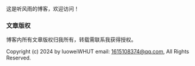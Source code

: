 这是听风雨的博客，欢迎访问！

### 文章版权

博客内所有文章版权归我所有，转载需联系我获得授权。

Copyright (c) 2024 by luoweiWHUT email: 1615108374@qq.com, All Rights Reserved.